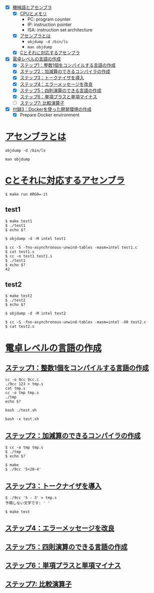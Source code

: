 
 - [x] [機械語とアセンブラ](https://www.sigbus.info/compilerbook#%E6%A9%9F%E6%A2%B0%E8%AA%9E%E3%81%A8%E3%82%A2%E3%82%BB%E3%83%B3%E3%83%96%E3%83%A9)
   - [x] [CPUとメモリ](https://www.sigbus.info/compilerbook#cpu%E3%81%A8%E3%83%A1%E3%83%A2%E3%83%AA)
     - PC: program counter
     - IP: instruction pointer
     - ISA: instruction set architecture
   - [x] [アセンブラとは](https://www.sigbus.info/compilerbook#%E3%82%A2%E3%82%BB%E3%83%B3%E3%83%96%E3%83%A9%E3%81%A8%E3%81%AF)
     - `objdump -d /bin/ls`
     - `man objdump`
   - [x] [Cとそれに対応するアセンブラ](https://www.sigbus.info/compilerbook#c%E3%81%A8%E3%81%9D%E3%82%8C%E3%81%AB%E5%AF%BE%E5%BF%9C%E3%81%99%E3%82%8B%E3%82%A2%E3%82%BB%E3%83%B3%E3%83%96%E3%83%A9)
 - [x] [電卓レベルの言語の作成](https://www.sigbus.info/compilerbook#%E9%9B%BB%E5%8D%93%E3%83%AC%E3%83%99%E3%83%AB%E3%81%AE%E8%A8%80%E8%AA%9E%E3%81%AE%E4%BD%9C%E6%88%90)
   - [x] [ステップ1：整数1個をコンパイルする言語の作成](https://www.sigbus.info/compilerbook#%E3%82%B9%E3%83%86%E3%83%83%E3%83%971%E6%95%B4%E6%95%B01%E5%80%8B%E3%82%92%E3%82%B3%E3%83%B3%E3%83%91%E3%82%A4%E3%83%AB%E3%81%99%E3%82%8B%E8%A8%80%E8%AA%9E%E3%81%AE%E4%BD%9C%E6%88%90)
   - [x] [ステップ2：加減算のできるコンパイラの作成](https://www.sigbus.info/compilerbook#%E3%82%B9%E3%83%86%E3%83%83%E3%83%972%E5%8A%A0%E6%B8%9B%E7%AE%97%E3%81%AE%E3%81%A7%E3%81%8D%E3%82%8B%E3%82%B3%E3%83%B3%E3%83%91%E3%82%A4%E3%83%A9%E3%81%AE%E4%BD%9C%E6%88%90)
   - [x] [ステップ3：トークナイザを導入](https://www.sigbus.info/compilerbook#%E3%82%B9%E3%83%86%E3%83%83%E3%83%973%E3%83%88%E3%83%BC%E3%82%AF%E3%83%8A%E3%82%A4%E3%82%B6%E3%82%92%E5%B0%8E%E5%85%A5)
   - [x] [ステップ4：エラーメッセージを改良](https://www.sigbus.info/compilerbook#%E3%82%B9%E3%83%86%E3%83%83%E3%83%974%EF%BC%9A%E3%82%A8%E3%83%A9%E3%83%BC%E3%83%A1%E3%83%83%E3%82%BB%E3%83%BC%E3%82%B8%E3%82%92%E6%94%B9%E8%89%AF)
   - [x] [ステップ5：四則演算のできる言語の作成](https://www.sigbus.info/compilerbook#%E3%82%B9%E3%83%86%E3%83%83%E3%83%975%E5%9B%9B%E5%89%87%E6%BC%94%E7%AE%97%E3%81%AE%E3%81%A7%E3%81%8D%E3%82%8B%E8%A8%80%E8%AA%9E%E3%81%AE%E4%BD%9C%E6%88%90)
   - [x] [ステップ6：単項プラスと単項マイナス](https://www.sigbus.info/compilerbook#%E3%82%B9%E3%83%86%E3%83%83%E3%83%976%E5%8D%98%E9%A0%85%E3%83%97%E3%83%A9%E3%82%B9%E3%81%A8%E5%8D%98%E9%A0%85%E3%83%9E%E3%82%A4%E3%83%8A%E3%82%B9)
   - [ ] [ステップ7: 比較演算子](https://www.sigbus.info/compilerbook#%E3%82%B9%E3%83%86%E3%83%83%E3%83%977-%E6%AF%94%E8%BC%83%E6%BC%94%E7%AE%97%E5%AD%90)
 - [x] [付録3：Dockerを使った開発環境の作成](https://www.sigbus.info/compilerbook#docker)
   - [x] Prepare Docker environment

# [アセンブラとは](https://www.sigbus.info/compilerbook#%E3%82%A2%E3%82%BB%E3%83%B3%E3%83%96%E3%83%A9%E3%81%A8%E3%81%AF)

`objdump -d /bin/ls`

`man objdump`


# [Cとそれに対応するアセンブラ](https://www.sigbus.info/compilerbook#c%E3%81%A8%E3%81%9D%E3%82%8C%E3%81%AB%E5%AF%BE%E5%BF%9C%E3%81%99%E3%82%8B%E3%82%A2%E3%82%BB%E3%83%B3%E3%83%96%E3%83%A9)

```
$ make run ARG0=-it
```

## test1

```
$ make test1
$ ./test1
$ echo $?
```

```
$ objdump -d -M intel test1
```

```
$ cc -S -fno-asynchronous-unwind-tables -masm=intel test1.c
$ cat test1.s
$ cc -o test1 test1.s
$ ./test1
$ echo $?
42
```

## test2


```
$ make test2
$ ./test2
$ echo $?
```

```
$ objdump -d -M intel test2
```

```
$ cc -S -fno-asynchronous-unwind-tables -masm=intel -O0 test2.c
$ cat test2.s
```

# [電卓レベルの言語の作成](https://www.sigbus.info/compilerbook#%E9%9B%BB%E5%8D%93%E3%83%AC%E3%83%99%E3%83%AB%E3%81%AE%E8%A8%80%E8%AA%9E%E3%81%AE%E4%BD%9C%E6%88%90)

## [ステップ1：整数1個をコンパイルする言語の作成](https://www.sigbus.info/compilerbook#%E3%82%B9%E3%83%86%E3%83%83%E3%83%971%E6%95%B4%E6%95%B01%E5%80%8B%E3%82%92%E3%82%B3%E3%83%B3%E3%83%91%E3%82%A4%E3%83%AB%E3%81%99%E3%82%8B%E8%A8%80%E8%AA%9E%E3%81%AE%E4%BD%9C%E6%88%90)

```
cc -o 9cc 9cc.c
./9cc 123 > tmp.s
cat tmp.s
cc -o tmp tmp.s
./tmp
echo $?
```

```
bash ./test.sh
```

```
bash -x test.sh
```

## [ステップ2：加減算のできるコンパイラの作成](https://www.sigbus.info/compilerbook#%E3%82%B9%E3%83%86%E3%83%83%E3%83%972%E5%8A%A0%E6%B8%9B%E7%AE%97%E3%81%AE%E3%81%A7%E3%81%8D%E3%82%8B%E3%82%B3%E3%83%B3%E3%83%91%E3%82%A4%E3%83%A9%E3%81%AE%E4%BD%9C%E6%88%90)

```
$ cc -o tmp tmp.s
$ ./tmp
$ echo $?
```

```
$ make
$ ./9cc '5+20-4'
```

## [ステップ3：トークナイザを導入](https://www.sigbus.info/compilerbook#%E3%82%B9%E3%83%86%E3%83%83%E3%83%973%E3%83%88%E3%83%BC%E3%82%AF%E3%83%8A%E3%82%A4%E3%82%B6%E3%82%92%E5%B0%8E%E5%85%A5)

```
$ ./9cc '5 - 3' > tmp.s
予期しない文字です: ' '
```

```
$ make test
```

## [ステップ4：エラーメッセージを改良](https://www.sigbus.info/compilerbook#%E3%82%B9%E3%83%86%E3%83%83%E3%83%974%EF%BC%9A%E3%82%A8%E3%83%A9%E3%83%BC%E3%83%A1%E3%83%83%E3%82%BB%E3%83%BC%E3%82%B8%E3%82%92%E6%94%B9%E8%89%AF)

## [ステップ5：四則演算のできる言語の作成](https://www.sigbus.info/compilerbook#%E3%82%B9%E3%83%86%E3%83%83%E3%83%975%E5%9B%9B%E5%89%87%E6%BC%94%E7%AE%97%E3%81%AE%E3%81%A7%E3%81%8D%E3%82%8B%E8%A8%80%E8%AA%9E%E3%81%AE%E4%BD%9C%E6%88%90)

## [ステップ6：単項プラスと単項マイナス](https://www.sigbus.info/compilerbook#%E3%82%B9%E3%83%86%E3%83%83%E3%83%976%E5%8D%98%E9%A0%85%E3%83%97%E3%83%A9%E3%82%B9%E3%81%A8%E5%8D%98%E9%A0%85%E3%83%9E%E3%82%A4%E3%83%8A%E3%82%B9)

## [ステップ7: 比較演算子](https://www.sigbus.info/compilerbook#%E3%82%B9%E3%83%86%E3%83%83%E3%83%977-%E6%AF%94%E8%BC%83%E6%BC%94%E7%AE%97%E5%AD%90)